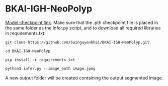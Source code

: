 # BKAI-IGH-NeoPolyp

[Model checkpoint link](https://drive.google.com/file/d/1kCxwcyl5qe4zPG5UpVzglQynYTPr6Kf8/view?usp=sharing). Make sure that the .pth checkpoint file is placed in the same folder as the infer.py script, and to download all required libraries in requirements.txt:
```
git clone https://github.com/buinguyenkhai/BKAI-IGH-NeoPolyp.git
```
```
cd BKAI-IGH-NeoPolyp
```
```
pip install -r requirements.txt
```
```
python3 infer.py --image_path image.jpeg
```
A new output folder will be created containing the output segmented image.
